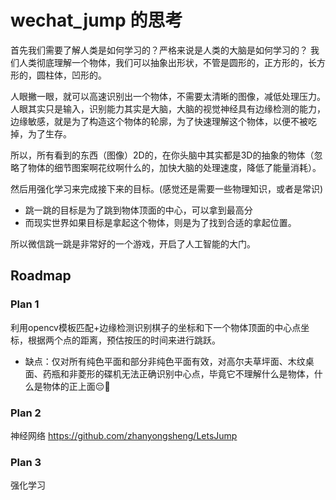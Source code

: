 # wechat_jump 的思考
首先我们需要了解人类是如何学习的？严格来说是人类的大脑是如何学习的？
我们人类彻底理解一个物体，我们可以抽象出形状，不管是圆形的，正方形的，长方形的，圆柱体，凹形的。

人眼撇一眼，就可以高速识别出一个物体，不需要太清晰的图像，减低处理压力。
人眼其实只是输入，识别能力其实是大脑，大脑的视觉神经具有边缘检测的能力，边缘敏感，就是为了构造这个物体的轮廓，为了快速理解这个物体，以便不被吃掉，为了生存。

所以，所有看到的东西（图像）2D的，在你头脑中其实都是3D的抽象的物体（忽略了物体的细节图案啊花纹啊什么的，加快大脑的处理速度，降低了能量消耗）。


然后用强化学习来完成接下来的目标。(感觉还是需要一些物理知识，或者是常识)

* 跳一跳的目标是为了跳到物体顶面的中心，可以拿到最高分
* 而现实世界如果目标是拿起这个物体，则是为了找到合适的拿起位置。

所以微信跳一跳是非常好的一个游戏，开启了人工智能的大门。



## Roadmap
### Plan 1
利用opencv模板匹配+边缘检测识别棋子的坐标和下一个物体顶面的中心点坐标，根据两个点的距离，预估按压的时间来进行跳跃。
 * 缺点：仅对所有纯色平面和部分非纯色平面有效，对高尔夫草坪面、木纹桌面、药瓶和非菱形的碟机无法正确识别中心点，毕竟它不理解什么是物体，什么是物体的正上面😔💭

### Plan 2
神经网络
https://github.com/zhanyongsheng/LetsJump

### Plan 3
强化学习
